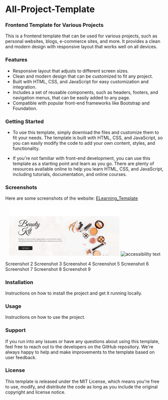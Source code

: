 # **All-Project-Template**

### **Frontend Template for Various Projects**
This is a frontend template that can be used for various projects, such as personal websites, blogs, e-commerce sites, and more. It provides a clean and modern design with responsive layout that works well on all devices.

### **Features**
* Responsive layout that adjusts to different screen sizes.
* Clean and modern design that can be customized to fit any project.
* Built with HTML, CSS, and JavaScript for easy customization and integration.
* Includes a set of reusable components, such as headers, footers, and navigation menus, that can be easily added to any page.
* Compatible with popular front-end frameworks like Bootstrap and Foundation.
### **Getting Started**
* To use this template, simply download the files and customize them to fit your needs. The template is built with HTML, CSS, and JavaScript, so you can easily modify the code to add your own content, styles, and functionality.

* If you're not familiar with front-end development, you can use this template as a starting point and learn as you go. There are plenty of resources available online to help you learn HTML, CSS, and JavaScript, including tutorials, documentation, and online courses.

### **Screenshots**
Here are some screenshots of the website:
[ELearning_Template](https://github.com/sachin-dtu/All-Project-Template/blob/main/Beauty%20Product%20Template.jpg)
<p align="center">
  <img src="https://github.com/sachin-dtu/All-Project-Template/blob/main/Beauty%20Product%20Template.jpg" width="350" title="hover text">
  <img src="" width="350" alt="accessibility text">
</p>
Screenshot 2
Screenshot 3
Screenshot 4
Screenshot 5
Screenshot 6
Screenshot 7
Screenshot 8
Screenshot 9

### **Installation**
Instructions on how to install the project and get it running locally.

### **Usage**
Instructions on how to use the project.

### **Support**
If you run into any issues or have any questions about using this template, feel free to reach out to the developers on the GitHub repository. We're always happy to help and make improvements to the template based on user feedback.

### **License**
This template is released under the MIT License, which means you're free to use, modify, and distribute the code as long as you include the original copyright and license notice.
